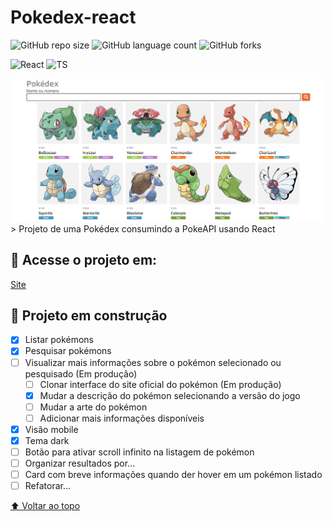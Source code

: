 # Pokedex-react

![GitHub repo size](https://img.shields.io/github/repo-size/thalesms2/pokedex-react?style=for-the-badge)
![GitHub language count](https://img.shields.io/github/languages/count/thalesms2/pokedex-react?style=for-the-badge)
![GitHub forks](https://img.shields.io/github/forks/thalesms2/pokedex-react?style=for-the-badge)

![React](https://img.shields.io/badge/-React-blue?style=for-the-badge)
![TS](https://img.shields.io/badge/-TS-blue?style=for-the-badge)


<img src="src/assets/readme-img.png" alt="exemplo imagem">
> Projeto de uma Pokédex consumindo a PokeAPI usando React


## 🚀 Acesse o projeto em:
[Site](https://pokedex-react-sigma.vercel.app/)
## 🚧 Projeto em construção
- [x] Listar pokémons
- [x] Pesquisar pokémons
- [ ] Visualizar mais informações sobre o pokémon selecionado ou pesquisado (Em produção)
    - [ ] Clonar interface do site oficial do pokémon (Em produção)
    - [x] Mudar a descrição do pokémon selecionando a versão do jogo
    - [ ] Mudar a arte do pokémon
    - [ ] Adicionar mais informações disponíveis
- [x] Visão mobile
- [x] Tema dark
- [ ] Botão para ativar scroll infinito na listagem de pokémon
- [ ] Organizar resultados por...
- [ ] Card com breve informações quando der hover em um pokémon listado
- [ ] Refatorar...

[⬆ Voltar ao topo](#Pokedex-react)<br>